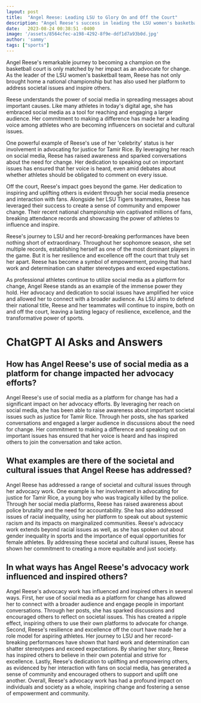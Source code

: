 ```yaml
---
layout: post
title:  "Angel Reese: Leading LSU to Glory On and Off the Court"
description: "Angel Reese's success in leading the LSU women's basketball team to a national championship has brought her fame and recognition. But it is her commitment to social issues and advocacy work that truly sets her apart."
date:   2023-08-24 00:38:51 -0400
image: '/assets/8564cfec-a198-4292-8f9e-ddf1d7a93b0d.jpg'
author: 'sammy'
tags: ["sports"]
---
```


Angel Reese's remarkable journey to becoming a champion on the basketball court is only matched by her impact as an advocate for change. As the leader of the LSU women's basketball team, Reese has not only brought home a national championship but has also used her platform to address societal issues and inspire others.

Reese understands the power of social media in spreading messages about important causes. Like many athletes in today's digital age, she has embraced social media as a tool for reaching and engaging a larger audience. Her commitment to making a difference has made her a leading voice among athletes who are becoming influencers on societal and cultural issues.

One powerful example of Reese's use of her 'celebrity' status is her involvement in advocating for justice for Tamir Rice. By leveraging her reach on social media, Reese has raised awareness and sparked conversations about the need for change. Her dedication to speaking out on important issues has ensured that her voice is heard, even amid debates about whether athletes should be obligated to comment on every issue.

Off the court, Reese's impact goes beyond the game. Her dedication to inspiring and uplifting others is evident through her social media presence and interaction with fans. Alongside her LSU Tigers teammates, Reese has leveraged their success to create a sense of community and empower change. Their recent national championship win captivated millions of fans, breaking attendance records and showcasing the power of athletes to influence and inspire.

Reese's journey to LSU and her record-breaking performances have been nothing short of extraordinary. Throughout her sophomore season, she set multiple records, establishing herself as one of the most dominant players in the game. But it is her resilience and excellence off the court that truly set her apart. Reese has become a symbol of empowerment, proving that hard work and determination can shatter stereotypes and exceed expectations.

As professional athletes continue to utilize social media as a platform for change, Angel Reese stands as an example of the immense power they hold. Her advocacy and dedication to social issues have amplified her voice and allowed her to connect with a broader audience. As LSU aims to defend their national title, Reese and her teammates will continue to inspire, both on and off the court, leaving a lasting legacy of resilience, excellence, and the transformative power of sports.


# ChatGPT AI Asks and Answers
## How has Angel Reese's use of social media as a platform for change impacted her advocacy efforts?
Angel Reese's use of social media as a platform for change has had a significant impact on her advocacy efforts. By leveraging her reach on social media, she has been able to raise awareness about important societal issues such as justice for Tamir Rice. Through her posts, she has sparked conversations and engaged a larger audience in discussions about the need for change. Her commitment to making a difference and speaking out on important issues has ensured that her voice is heard and has inspired others to join the conversation and take action.

## What examples are there of the societal and cultural issues that Angel Reese has addressed?
Angel Reese has addressed a range of societal and cultural issues through her advocacy work. One example is her involvement in advocating for justice for Tamir Rice, a young boy who was tragically killed by the police. Through her social media platforms, Reese has raised awareness about police brutality and the need for accountability. She has also addressed issues of racial inequality, using her platform to speak out about systemic racism and its impacts on marginalized communities. Reese's advocacy work extends beyond racial issues as well, as she has spoken out about gender inequality in sports and the importance of equal opportunities for female athletes. By addressing these societal and cultural issues, Reese has shown her commitment to creating a more equitable and just society.

## In what ways has Angel Reese's advocacy work influenced and inspired others?
Angel Reese's advocacy work has influenced and inspired others in several ways. First, her use of social media as a platform for change has allowed her to connect with a broader audience and engage people in important conversations. Through her posts, she has sparked discussions and encouraged others to reflect on societal issues. This has created a ripple effect, inspiring others to use their own platforms to advocate for change. Second, Reese's resilience and excellence off the court have made her a role model for aspiring athletes. Her journey to LSU and her record-breaking performances have shown that hard work and determination can shatter stereotypes and exceed expectations. By sharing her story, Reese has inspired others to believe in their own potential and strive for excellence. Lastly, Reese's dedication to uplifting and empowering others, as evidenced by her interaction with fans on social media, has generated a sense of community and encouraged others to support and uplift one another. Overall, Reese's advocacy work has had a profound impact on individuals and society as a whole, inspiring change and fostering a sense of empowerment and community.

